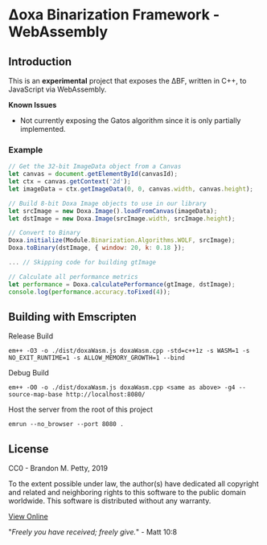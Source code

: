 # Δoxa Binarization Framework - WebAssembly

## Introduction
This is an **experimental** project that exposes the ΔBF, written in C++, to JavaScript via WebAssembly.

**Known Issues**
* Not currently exposing the Gatos algorithm since it is only partially implemented.

### Example
```javascript
// Get the 32-bit ImageData object from a Canvas
let canvas = document.getElementById(canvasId);
let ctx = canvas.getContext('2d');
let imageData = ctx.getImageData(0, 0, canvas.width, canvas.height);

// Build 8-bit Doxa Image objects to use in our library
let srcImage = new Doxa.Image().loadFromCanvas(imageData);
let dstImage = new Doxa.Image(srcImage.width, srcImage.height);

// Convert to Binary
Doxa.initialize(Module.Binarization.Algorithms.WOLF, srcImage);
Doxa.toBinary(dstImage, { window: 20, k: 0.18 });

... // Skipping code for building gtImage

// Calculate all performance metrics
let performance = Doxa.calculatePerformance(gtImage, dstImage);
console.log(performance.accuracy.toFixed(4));
```

## Building with Emscripten
Release Build
```
em++ -O3 -o ./dist/doxaWasm.js doxaWasm.cpp -std=c++1z -s WASM=1 -s NO_EXIT_RUNTIME=1 -s ALLOW_MEMORY_GROWTH=1 --bind
```

Debug Build
```
em++ -O0 -o ./dist/doxaWasm.js doxaWasm.cpp <same as above> -g4 --source-map-base http://localhost:8080/
```

Host the server from the root of this project
```
emrun --no_browser --port 8080 .
```

## License
CC0 - Brandon M. Petty, 2019

To the extent possible under law, the author(s) have dedicated all copyright and related and neighboring rights to this software to the public domain worldwide. This software is distributed without any warranty.

[View Online](https://creativecommons.org/publicdomain/zero/1.0/legalcode)

"*Freely you have received; freely give.*" - Matt 10:8